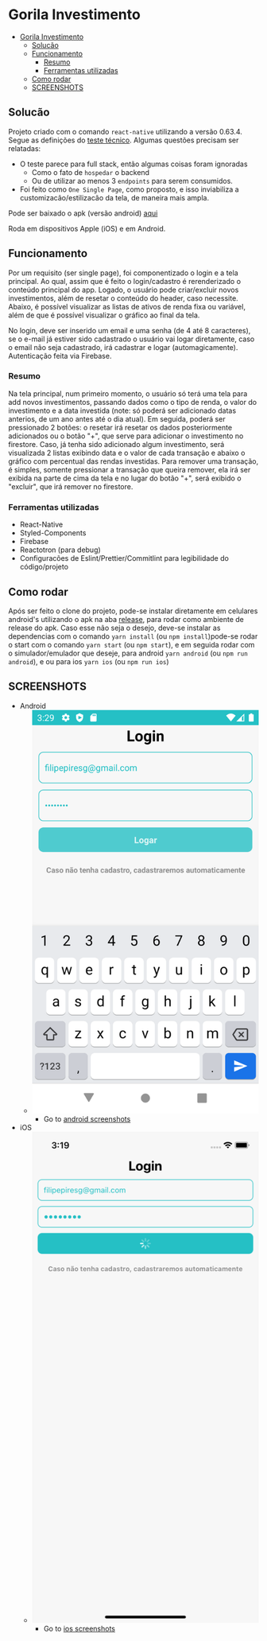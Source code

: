# Gorila Investimento

- [Gorila Investimento](#gorila-investimento)
  - [Solucão](#solucão)
  - [Funcionamento](#funcionamento)
    - [Resumo](#resumo)
    - [Ferramentas utilizadas](#ferramentas-utilizadas)
  - [Como rodar](#como-rodar)
  - [SCREENSHOTS](#screenshots)

## Solucão

Projeto criado com o comando `react-native` utilizando a versão 0.63.4. Segue as definições do [teste técnico](https://www.notion.so/Teste-Gorila-Front-End-c9b2983ddcb04492865fe796d0ec20cc).
Algumas questões precisam ser relatadas:

- O teste parece para full stack, então algumas coisas foram ignoradas
  - Como o fato de `hospedar` o backend
  - Ou de utilizar ao menos 3 `endpoints` para serem consumidos.
- Foi feito como `One Single Page`, como proposto, e isso inviabiliza a customizacão/estilizacão da tela, de maneira mais ampla.

Pode ser baixado o apk (versão android) [aqui](https://github.com/filipepiresg/react-native-investiment/releases)

Roda em dispositivos Apple (iOS) e em Android.

## Funcionamento

Por um requisito (ser single page), foi componentizado o login e a tela principal. Ao qual, assim que é feito o login/cadastro é rerenderizado o conteúdo principal do app.
Logado, o usuário pode criar/excluir novos investimentos, além de resetar o conteúdo do header, caso necessite. Abaixo, é possível visualizar as listas de ativos de renda fixa ou variável, além de que é possível visualizar o gráfico ao final da tela.

No login, deve ser inserido um email e uma senha (de 4 até 8 caracteres), se o e-mail já estiver sido cadastrado o usuário vai logar diretamente, caso o email não seja cadastrado, irá cadastrar e logar (automagicamente). Autenticação feita via Firebase.

### Resumo

Na tela principal, num primeiro momento, o usuário só terá uma tela para add novos investimentos, passando dados como o tipo de renda, o valor do investimento e a data investida (note: só poderá ser adicionado datas anterios, de um ano antes até o dia atual). Em seguida, poderá ser pressionado 2 botões: o resetar irá resetar os dados posteriormente adicionados ou o botão "+", que serve para adicionar o investimento no firestore.
Caso, já tenha sido adicionado algum investimento, será visualizada 2 listas exibindo data e o valor de cada transação e abaixo o gráfico com percentual das rendas investidas. Para remover uma transação, é simples, somente pressionar a transação que queira remover, ela irá ser exibida na parte de cima da tela e no lugar do botão "+", será exibido o "excluir", que irá remover no firestore.

### Ferramentas utilizadas

- React-Native
- Styled-Components
- Firebase
- Reactotron (para debug)
- Configuracões de Eslint/Prettier/Commitlint para legibilidade do código/projeto

## Como rodar

Após ser feito o clone do projeto, pode-se instalar diretamente em celulares android's utilizando o apk na aba [release](https://github.com/filipepiresg/react-native-investiment/releases), para rodar como ambiente de release do apk. Caso esse não seja o desejo, deve-se instalar as dependencias com o comando `yarn install` (ou `npm install`)pode-se rodar o start com o comando `yarn start` (ou `npm start`), e em seguida rodar com o simulador/emulador que deseje, para android `yarn android` (ou `npm run android`), e ou para ios `yarn ios` (ou `npm run ios`)

## SCREENSHOTS

- Android
  - ![Login](./screenshots/android/1.png)
    - Go to [android screenshots](./screenshots/android)
- iOS
  - ![Login](./screenshots/ios/2.png)
    - Go to [ios screenshots](./screenshots/ios)
